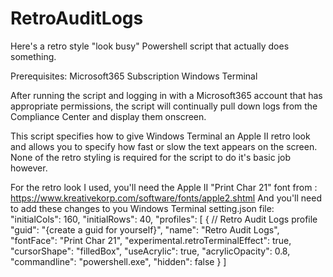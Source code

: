 # RetroAuditLogs

Here's a retro style "look busy" Powershell script that actually does something.

Prerequisites:
  Microsoft365 Subscription
  Windows Terminal

After running the script and logging in with a Microsoft365 account that has appropriate permissions, the script will continually pull down logs from the Compliance Center and display them onscreen.

This script specifies how to give Windows Terminal an Apple II retro look and allows you to specify how fast or slow the text appears on the screen.
None of the retro styling is required for the script to do it's basic job however.

For the retro look I used, you'll need the Apple II "Print Char 21" font from : https://www.kreativekorp.com/software/fonts/apple2.shtml
And you'll need to add these changes to you Windows Terminal setting.json file:
  "initialCols": 160,
  "initialRows": 40,
  "profiles":
    [
      {
        // Retro Audit Logs profile
        "guid": "{create a guid for yourself}",
        "name": "Retro Audit Logs",
        "fontFace": "Print Char 21",
        "experimental.retroTerminalEffect": true,
        "cursorShape": "filledBox",
        "useAcrylic": true,
        "acrylicOpacity": 0.8,
        "commandline": "powershell.exe",
        "hidden": false
      }
    ]
